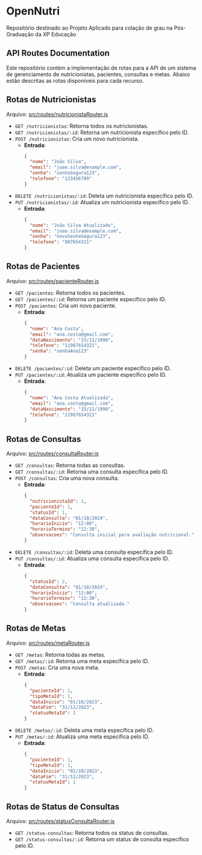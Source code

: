 # OpenNutri
Repositório destinado ao Projeto Aplicado para colação de grau na Pós-Graduação da XP Educação

## API Routes Documentation

Este repositório contém a implementação de rotas para a API de um sistema de gerenciamento de nutricionistas, pacientes, consultas e metas. Abaixo estão descritas as rotas disponíveis para cada recurso.

## Rotas de Nutricionistas

Arquivo: [src/routes/nutricionistaRouter.js](src/routes/nutricionistaRouter.js)

- `GET /nutricionistas`: Retorna todos os nutricionistas.
- `GET /nutricionistas/:id`: Retorna um nutricionista específico pelo ID.
- `POST /nutricionistas`: Cria um novo nutricionista.
  - **Entrada**:
    ```json
    {
      "nome": "João Silva",
      "email": "joao.silva@example.com",
      "senha": "senhaSegura123",
      "telefone": "123456789"
    }
    ```
- `DELETE /nutricionistas/:id`: Deleta um nutricionista específico pelo ID.
- `PUT /nutricionistas/:id`: Atualiza um nutricionista específico pelo ID.
  - **Entrada**:
    ```json
    {
      "nome": "João Silva Atualizado",
      "email": "joao.silva@example.com",
      "senha": "novaSenhaSegura123",
      "telefone": "987654321"
    }
    ```

## Rotas de Pacientes

Arquivo: [src/routes/pacienteRouter.js](src/routes/pacienteRouter.js)

- `GET /pacientes`: Retorna todos os pacientes.
- `GET /pacientes/:id`: Retorna um paciente específico pelo ID.
- `POST /pacientes`: Cria um novo paciente.
  - **Entrada**:
    ```json
    {
      "nome": "Ana Costa",
      "email": "ana.costa@gmail.com",
      "dataNascimento": "15/11/1990",
      "telefone": "11987654321",
      "senha": "senhaAna123"
    }
    ```
- `DELETE /pacientes/:id`: Deleta um paciente específico pelo ID.
- `PUT /pacientes/:id`: Atualiza um paciente específico pelo ID.
  - **Entrada**:
    ```json
    {
      "nome": "Ana Costa Atualizada",
      "email": "ana.costa@gmail.com",
      "dataNascimento": "15/11/1990",
      "telefone": "11987654321"
    }
    ```

## Rotas de Consultas

Arquivo: [src/routes/consultaRouter.js](src/routes/consultaRouter.js)

- `GET /consultas`: Retorna todas as consultas.
- `GET /consultas/:id`: Retorna uma consulta específica pelo ID.
- `POST /consultas`: Cria uma nova consulta.
  - **Entrada**:
    ```json
    {
      "nutricionistaId": 1,
      "pacienteId": 1,
      "statusId": 1,
      "dataConsulta": "01/10/2024",
      "horarioInicio": "12:00",
      "horarioTermino": "12:30",
      "observacoes": "Consulta inicial para avaliação nutricional."
    }
    ```
- `DELETE /consultas/:id`: Deleta uma consulta específica pelo ID.
- `PUT /consultas/:id`: Atualiza uma consulta específica pelo ID.
  - **Entrada**:
    ```json
    {
      "statusId": 2,
      "dataConsulta": "01/10/2024",
      "horarioInicio": "12:00",
      "horarioTermino": "12:30",
      "observacoes": "Consulta atualizada."
    }
    ```

## Rotas de Metas

Arquivo: [src/routes/metaRouter.js](src/routes/metaRouter.js)

- `GET /metas`: Retorna todas as metas.
- `GET /metas/:id`: Retorna uma meta específica pelo ID.
- `POST /metas`: Cria uma nova meta.
  - **Entrada**:
    ```json
    {
      "pacienteId": 1,
      "tipoMetaId": 1,
      "dataInicio": "01/10/2023",
      "dataFim": "31/12/2023",
      "statusMetaId": 1
    }
    ```
- `DELETE /metas/:id`: Deleta uma meta específica pelo ID.
- `PUT /metas/:id`: Atualiza uma meta específica pelo ID.
  - **Entrada**:
    ```json
    {
      "pacienteId": 1,
      "tipoMetaId": 1,
      "dataInicio": "01/10/2023",
      "dataFim": "31/12/2023",
      "statusMetaId": 1
    }
    ```

## Rotas de Status de Consultas

Arquivo: [src/routes/statusConsultaRouter.js](src/routes/statusConsultaRouter.js)

- `GET /status-consultas`: Retorna todos os status de consultas.
- `GET /status-consultas/:id`: Retorna um status de consulta específico pelo ID.